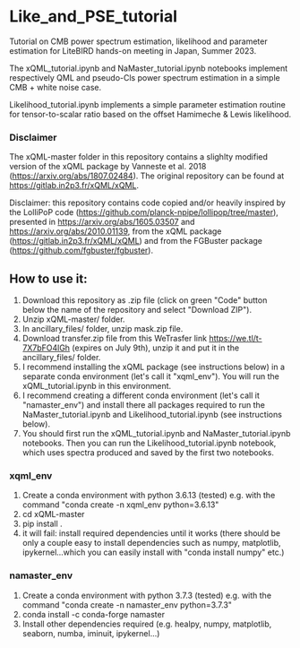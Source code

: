 # Like_and_PSE_tutorial
Tutorial on CMB power spectrum estimation, likelihood and parameter estimation for LiteBIRD hands-on meeting in Japan, Summer 2023.

The xQML_tutorial.ipynb and NaMaster_tutorial.ipynb notebooks implement respectively QML and pseudo-Cls power spectrum estimation in a simple CMB + white noise case.

Likelihood_tutorial.ipynb implements a simple parameter estimation routine for tensor-to-scalar ratio based on the offset Hamimeche & Lewis likelihood.


### Disclaimer
The xQML-master folder in this repository contains a slighlty modified version of the xQML package by Vanneste et al. 2018 (https://arxiv.org/abs/1807.02484). The original repository can be found at https://gitlab.in2p3.fr/xQML/xQML.

Disclaimer: this repository contains code copied and/or heavily inspired by the LolliPoP code (https://github.com/planck-npipe/lollipop/tree/master), presented in https://arxiv.org/abs/1605.03507 and https://arxiv.org/abs/2010.01139, from the xQML package (https://gitlab.in2p3.fr/xQML/xQML) and from the FGBuster package (https://github.com/fgbuster/fgbuster).


## How to use it:
1. Download this repository as .zip file (click on green "Code" button below the name of the repository and select "Download ZIP").
2. Unzip xQML-master/ folder.
3. In ancillary_files/ folder, unzip mask.zip file.
4. Download transfer.zip file from this WeTrasfer link https://we.tl/t-7X7bFO4lGh (expires on July 9th), unzip it and put it in the ancillary_files/ folder.
5. I recommend installing the xQML package (see instructions below) in a separate conda environment (let's call it "xqml_env"). You will run the xQML_tutorial.ipynb in this environment.
6. I recommend creating a different conda environment (let's call it "namaster_env") and install there all packages required to run the NaMaster_tutorial.ipynb and Likelihood_tutorial.ipynb (see instructions below).
7. You should first run the xQML_tutorial.ipynb and NaMaster_tutorial.ipynb notebooks. Then you can run the Likelihood_tutorial.ipynb notebook, which uses spectra produced and saved by the first two notebooks.

### xqml_env
1. Create a conda environment with python 3.6.13 (tested) e.g. with the command "conda create -n xqml_env python=3.6.13"
2. cd xQML-master
3. pip install .
4. it will fail: install required dependencies until it works (there should be only a couple easy to install dependencies such as numpy, matplotlib, ipykernel...which you can easily install with "conda install numpy" etc.)

### namaster_env
1. Create a conda environment with python 3.7.3 (tested) e.g. with the command "conda create -n namaster_env python=3.7.3"
2. conda install -c conda-forge namaster
3. Install other dependencies required (e.g. healpy, numpy, matplotlib, seaborn, numba, iminuit, ipykernel...)




